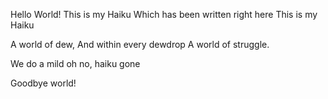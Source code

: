Hello World! 
This is my Haiku
Which has been written right here
This is my Haiku




A world of dew,
And within every dewdrop
A world of struggle.


We do a mild
oh no, haiku gone


Goodbye world!